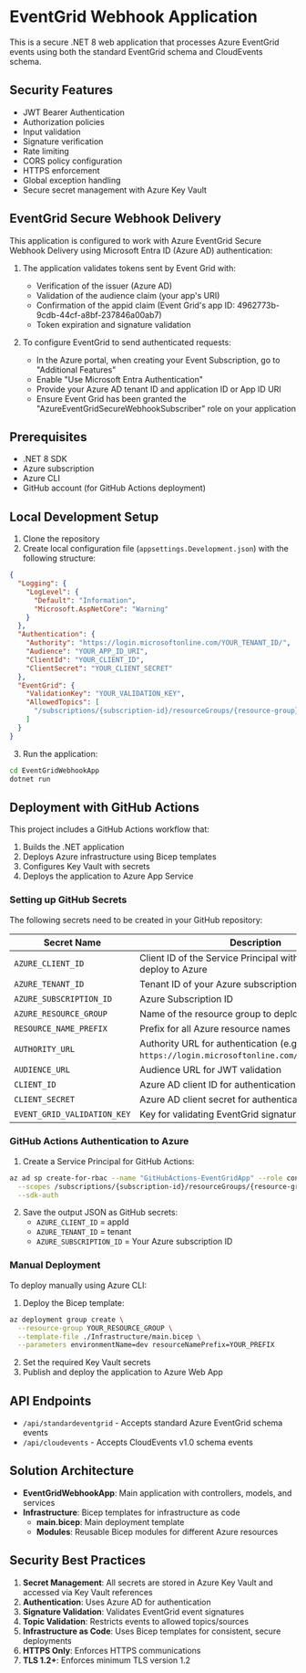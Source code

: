 # EventGrid Webhook Application

This is a secure .NET 8 web application that processes Azure EventGrid events using both the standard EventGrid schema and CloudEvents schema.

## Security Features

- JWT Bearer Authentication
- Authorization policies
- Input validation
- Signature verification
- Rate limiting
- CORS policy configuration
- HTTPS enforcement
- Global exception handling
- Secure secret management with Azure Key Vault

## EventGrid Secure Webhook Delivery

This application is configured to work with Azure EventGrid Secure Webhook Delivery using Microsoft Entra ID (Azure AD) authentication:

1. The application validates tokens sent by Event Grid with:
   - Verification of the issuer (Azure AD)
   - Validation of the audience claim (your app's URI)
   - Confirmation of the appid claim (Event Grid's app ID: 4962773b-9cdb-44cf-a8bf-237846a00ab7)
   - Token expiration and signature validation

2. To configure EventGrid to send authenticated requests:
   - In the Azure portal, when creating your Event Subscription, go to "Additional Features"
   - Enable "Use Microsoft Entra Authentication"
   - Provide your Azure AD tenant ID and application ID or App ID URI
   - Ensure Event Grid has been granted the "AzureEventGridSecureWebhookSubscriber" role on your application

## Prerequisites

- .NET 8 SDK
- Azure subscription
- Azure CLI
- GitHub account (for GitHub Actions deployment)

## Local Development Setup

1. Clone the repository
2. Create local configuration file (`appsettings.Development.json`) with the following structure:

```json
{
  "Logging": {
    "LogLevel": {
      "Default": "Information",
      "Microsoft.AspNetCore": "Warning"
    }
  },
  "Authentication": {
    "Authority": "https://login.microsoftonline.com/YOUR_TENANT_ID/",
    "Audience": "YOUR_APP_ID_URI",
    "ClientId": "YOUR_CLIENT_ID",
    "ClientSecret": "YOUR_CLIENT_SECRET"
  },
  "EventGrid": {
    "ValidationKey": "YOUR_VALIDATION_KEY",
    "AllowedTopics": [
      "/subscriptions/{subscription-id}/resourceGroups/{resource-group}/providers/Microsoft.EventGrid/topics/{topic-name}"
    ]
  }
}
```

3. Run the application:
```bash
cd EventGridWebhookApp
dotnet run
```

## Deployment with GitHub Actions

This project includes a GitHub Actions workflow that:
1. Builds the .NET application
2. Deploys Azure infrastructure using Bicep templates
3. Configures Key Vault with secrets
4. Deploys the application to Azure App Service

### Setting up GitHub Secrets

The following secrets need to be created in your GitHub repository:

| Secret Name | Description |
|-------------|-------------|
| `AZURE_CLIENT_ID` | Client ID of the Service Principal with permission to deploy to Azure |
| `AZURE_TENANT_ID` | Tenant ID of your Azure subscription |
| `AZURE_SUBSCRIPTION_ID` | Azure Subscription ID |
| `AZURE_RESOURCE_GROUP` | Name of the resource group to deploy to |
| `RESOURCE_NAME_PREFIX` | Prefix for all Azure resource names |
| `AUTHORITY_URL` | Authority URL for authentication (e.g., `https://login.microsoftonline.com/YOUR_TENANT_ID/`) |
| `AUDIENCE_URL` | Audience URL for JWT validation |
| `CLIENT_ID` | Azure AD client ID for authentication |
| `CLIENT_SECRET` | Azure AD client secret for authentication |
| `EVENT_GRID_VALIDATION_KEY` | Key for validating EventGrid signatures |

### GitHub Actions Authentication to Azure

1. Create a Service Principal for GitHub Actions:
```bash
az ad sp create-for-rbac --name "GitHubActions-EventGridApp" --role contributor \
  --scopes /subscriptions/{subscription-id}/resourceGroups/{resource-group-name} \
  --sdk-auth
```

2. Save the output JSON as GitHub secrets:
   - `AZURE_CLIENT_ID` = appId
   - `AZURE_TENANT_ID` = tenant
   - `AZURE_SUBSCRIPTION_ID` = Your Azure subscription ID

### Manual Deployment

To deploy manually using Azure CLI:

1. Deploy the Bicep template:
```bash
az deployment group create \
  --resource-group YOUR_RESOURCE_GROUP \
  --template-file ./Infrastructure/main.bicep \
  --parameters environmentName=dev resourceNamePrefix=YOUR_PREFIX
```

2. Set the required Key Vault secrets
3. Publish and deploy the application to Azure Web App

## API Endpoints

- `/api/standardeventgrid` - Accepts standard Azure EventGrid schema events
- `/api/cloudevents` - Accepts CloudEvents v1.0 schema events

## Solution Architecture

- **EventGridWebhookApp**: Main application with controllers, models, and services
- **Infrastructure**: Bicep templates for infrastructure as code
  - **main.bicep**: Main deployment template
  - **Modules**: Reusable Bicep modules for different Azure resources

## Security Best Practices

1. **Secret Management**: All secrets are stored in Azure Key Vault and accessed via Key Vault references
2. **Authentication**: Uses Azure AD for authentication
3. **Signature Validation**: Validates EventGrid event signatures
4. **Topic Validation**: Restricts events to allowed topics/sources
5. **Infrastructure as Code**: Uses Bicep templates for consistent, secure deployments
6. **HTTPS Only**: Enforces HTTPS communications
7. **TLS 1.2+**: Enforces minimum TLS version 1.2
